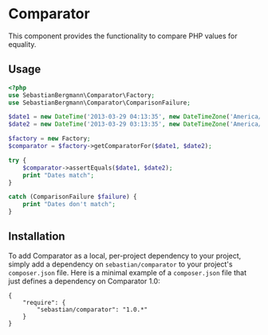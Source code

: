 # Comparator

This component provides the functionality to compare PHP values for equality.

## Usage

```php
<?php
use SebastianBergmann\Comparator\Factory;
use SebastianBergmann\Comparator\ComparisonFailure;

$date1 = new DateTime('2013-03-29 04:13:35', new DateTimeZone('America/New_York'));
$date2 = new DateTime('2013-03-29 03:13:35', new DateTimeZone('America/Chicago'));

$factory = new Factory;
$comparator = $factory->getComparatorFor($date1, $date2);

try {
    $comparator->assertEquals($date1, $date2);
    print "Dates match";
}

catch (ComparisonFailure $failure) {
    print "Dates don't match";
}
```

## Installation

To add Comparator as a local, per-project dependency to your project, simply add a dependency on `sebastian/comparator` to your project's `composer.json` file. Here is a minimal example of a `composer.json` file that just defines a dependency on Comparator 1.0:

    {
        "require": {
            "sebastian/comparator": "1.0.*"
        }
    }
